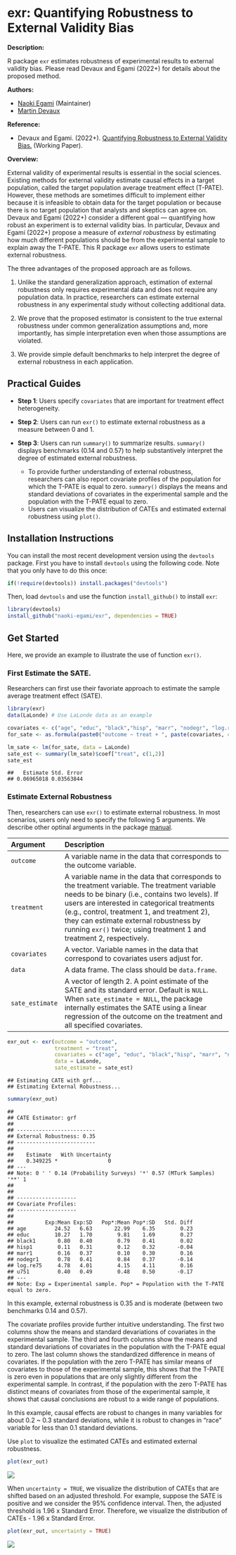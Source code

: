 # exr: Quantifying Robustness to External Validity Bias

**Description:**

R package `exr` estimates robustness of experimental results to external
validity bias. Please read Devaux and Egami (2022+) for details about
the proposed method.

**Authors:**

-   [Naoki Egami](https://naokiegami.com) (Maintainer)
-   [Martin
    Devaux](https://polisci.columbia.edu/content/martin-samuel-devaux)

**Reference:**

-   Devaux and Egami. (2022+). [Quantifying Robustness to External
    Validity Bias.](https://naokiegami.com/paper/external_robust.pdf)
    (Working Paper).

**Overview:**

External validity of experimental results is essential in the social
sciences. Existing methods for external validity estimate causal effects
in a target population, called the target population average treatment
effect (T-PATE). However, these methods are sometimes difficult to
implement either because it is infeasible to obtain data for the target
population or because there is no target population that analysts and
skeptics can agree on. Devaux and Egami (2022+) consider a different
goal — quantifying how robust an experiment is to external validity
bias. In particular, Devaux and Egami (2022+) propose a measure of
*external robustness* by estimating how much different populations
should be from the experimental sample to explain away the T-PATE. This
R package `exr` allows users to estimate external robustness.

The three advantages of the proposed approach are as follows.

1.  Unlike the standard generalization approach, estimation of external
    robustness only requires experimental data and does not require any
    population data. In practice, researchers can estimate external
    robustness in any experimental study without collecting additional
    data.

2.  We prove that the proposed estimator is consistent to the true
    external robustness under common generalization assumptions and,
    more importantly, has simple interpretation even when those
    assumptions are violated.

3.  We provide simple default benchmarks to help interpret the degree of
    external robustness in each application.

## Practical Guides

-   **Step 1**: Users specify `covariates` that are important for
    treatment effect heterogeneity.

-   **Step 2**: Users can run `exr()` to estimate external robustness as
    a measure between 0 and 1.

-   **Step 3**: Users can run `summary()` to summarize results.
    `summary()` displays benchmarks (0.14 and 0.57) to help
    substantively interpret the degree of estimated external robustness.

    -   To provide further understanding of external robustness,
        researchers can also report covariate profiles of the population
        for which the T-PATE is equal to zero. `summary()` displays the
        means and standard deviations of covariates in the experimental
        sample and the population with the T-PATE equal to zero.
    -   Users can visualize the distribution of CATEs and estimated
        external robustness using `plot()`.

## Installation Instructions

You can install the most recent development version using the `devtools`
package. First you have to install `devtools` using the following code.
Note that you only have to do this once:

``` r
if(!require(devtools)) install.packages("devtools")
```

Then, load `devtools` and use the function `install_github()` to install
`exr`:

``` r
library(devtools)
install_github("naoki-egami/exr", dependencies = TRUE)
```

## Get Started

Here, we provide an example to illustrate the use of function `exr()`.

### First Estimate the SATE.

Researchers can first use their favoriate approach to estimate the
sample average treatment effect (SATE).

``` r
library(exr)
data(LaLonde) # Use LaLonde data as an example

covariates <- c("age", "educ", "black","hisp", "marr", "nodegr", "log.re75","u75") 
for_sate <- as.formula(paste0("outcome ~ treat + ", paste(covariates, collapse = "+")))

lm_sate <- lm(for_sate, data = LaLonde)
sate_est <- summary(lm_sate)$coef["treat", c(1,2)]
sate_est
```

    ##   Estimate Std. Error 
    ## 0.06965018 0.03563844

### Estimate External Robustness

Then, researchers can use `exr()` to estimate external robustness. In
most scenarios, users only need to specify the following 5 arguments. We
describe other optinal arguments in the package
[manual](https://github.com/naoki-egami/exr/blob/master/manual/exr_0.1.0.pdf).

| Argument        | Description                                                                                                                                                                                                                                                                                                                                                      |
|:-------------------|:---------------------------------------------------|
| `outcome`       | A variable name in the data that corresponds to the outcome variable.                                                                                                                                                                                                                                                                                            |
| `treatment`     | A variable name in the data that corresponds to the treatment variable. The treatment variable needs to be binary (i.e., contains two levels). If users are interested in categorical treatments (e.g., control, treatment 1, and treatment 2), they can estimate external robustness by running `exr()` twice; using treatment 1 and treatment 2, respectively. |
| `covariates`    | A vector. Variable names in the data that correspond to covariates users adjust for.                                                                                                                                                                                                                                                                             |
| `data`          | A data frame. The class should be `data.frame`.                                                                                                                                                                                                                                                                                                                  |
| `sate_estimate` | A vector of length 2. A point estimate of the SATE and its standard error. Default is `NULL`. When `sate_estimate = NULL`, the package internally estimates the SATE using a linear regression of the outcome on the treatment and all specified covariates.                                                                                                     |

``` r
exr_out <- exr(outcome = "outcome", 
               treatment = "treat", 
               covariates = c("age", "educ", "black","hisp", "marr", "nodegr", "log.re75","u75"), 
               data = LaLonde,
               sate_estimate = sate_est) 
```

    ## Estimating CATE with grf...
    ## Estimating External Robustness...

``` r
summary(exr_out)
```

    ## 
    ## CATE Estimator: grf
    ## 
    ## -------------------------
    ## External Robustness: 0.35
    ## -------------------------
    ## 
    ##    Estimate   With Uncertainty 
    ##    0.349225 *                0 
    ## ---
    ## Note: 0 ' ' 0.14 (Probability Surveys) '*' 0.57 (MTurk Samples) '**' 1
    ## 
    ## 
    ## -------------------
    ## Covariate Profiles:
    ## -------------------
    ## 
    ##          Exp:Mean Exp:SD   Pop*:Mean Pop*:SD   Std. Diff
    ## age         24.52   6.63       22.99    6.35        0.23
    ## educ        10.27   1.70        9.81    1.69        0.27
    ## black1       0.80   0.40        0.79    0.41        0.02
    ## hisp1        0.11   0.31        0.12    0.32       -0.04
    ## marr1        0.16   0.37        0.10    0.30        0.16
    ## nodegr1      0.78   0.41        0.84    0.37       -0.14
    ## log.re75     4.78   4.01        4.15    4.11        0.16
    ## u751         0.40   0.49        0.48    0.50       -0.17
    ## ---
    ## Note: Exp = Experimental sample. Pop* = Population with the T-PATE equal to zero.

In this example, external robustness is 0.35 and is moderate (between
two benchmarks 0.14 and 0.57).

The covariate profiles provide further intuitive understanding. The
first two columns show the means and standard devariations of covariates
in the experimental sample. The third and fourth columns show the means
and standard devariations of covariates in the population with the
T-PATE equal to zero. The last column shows the standardized difference
in means of covariates. If the population with the zero T-PATE has
similar means of covariates to those of the experimental sample, this
shows that the T-PATE is zero even in populations that are only slightly
different from the experimental sample. In contrast, if the population
with the zero T-PATE has distinct means of covariates from those of the
experimental sample, it shows that causal conclusions are robust to a
wide range of populations.

In this example, causal effects are robust to changes in many variables
for about 0.2 \~ 0.3 standard deviations, while it is robust to changes
in “race” variable for less than 0.1 standard deviations.

Use `plot` to visualize the estimated CATEs and estimated external
robustness.

``` r
plot(exr_out)
```

<img src="README_files/figure-markdown_github/unnamed-chunk-5-1.png" style="display: block; margin: auto;" />

When `uncertainty = TRUE`, we visualize the distribution of CATEs that
are shifted based on an adjusted threshold. For example, suppose the
SATE is positive and we consider the 95% confidence interval. Then, the
adjusted threshold is 1.96 x Standard Error. Therefore, we visualize the
distribution of CATEs - 1.96 x Standard Error.

``` r
plot(exr_out, uncertainty = TRUE)
```

<img src="README_files/figure-markdown_github/unnamed-chunk-6-1.png" style="display: block; margin: auto;" />
